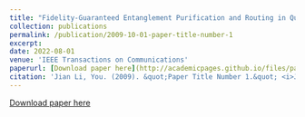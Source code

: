 ```yaml
---
title: "Fidelity-Guaranteed Entanglement Purification and Routing in Quantum Networks"
collection: publications
permalink: /publication/2009-10-01-paper-title-number-1
excerpt: 
date: 2022-08-01
venue: 'IEEE Transactions on Communications'
paperurl: [Download paper here](http://academicpages.github.io/files/paper1.pdf)
citation: 'Jian Li, You. (2009). &quot;Paper Title Number 1.&quot; <i>Journal 1</i>. 1(1).'
---
```


[Download paper here](http://academicpages.github.io/files/paper1.pdf)